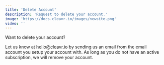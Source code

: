 ```yaml
---
title: 'Delete Account'
description: 'Request to delete your account.'
image: 'https://docs.cleavr.io/images/newsite.png'
video: ''
---
```


Want to delete your account? 

Let us know at <a href="mailto:hello@cleavr.io">hello@cleavr.io</a> by sending us an email from the email account you setup your account with. 
As long as you do not have an active subscription, we will remove your account. 
